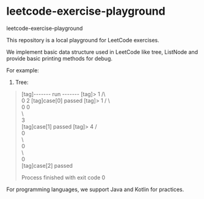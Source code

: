 # leetcode-exercise-playground
leetcode-exercise-playground



This repository is a local playground for LeetCode exercises.



We implement basic data structure used in LeetCode like tree, ListNode and provide basic printing methods for debug.



For example:

1. Tree:

> [tag]------- run -------
> [tag]>
>   1
>   /\   
>  0  2 
> [tag]case[0] passed
> [tag]>
>      1
>    /   \      
>   0     0    
>    \        
>     3      
> [tag]case[1] passed
> [tag]>
>           4
>       /                    
>      0                    
>        \                 
>         0               
>         \             
>          0           
> [tag]case[2] passed
>
> Process finished with exit code 0



For programming languages, we support Java and Kotlin for practices.


